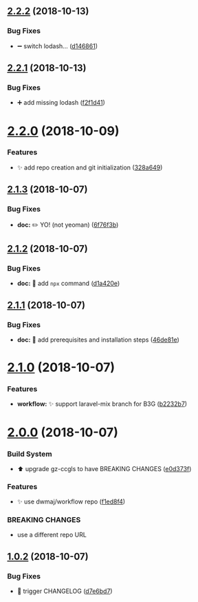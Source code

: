 ## [2.2.2](https://github.com/dwmaj/generator-bootstrap/compare/v2.2.1...v2.2.2) (2018-10-13)


### Bug Fixes

* :heavy_minus_sign: switch lodash… ([d146861](https://github.com/dwmaj/generator-bootstrap/commit/d146861))

## [2.2.1](https://github.com/dwmaj/generator-bootstrap/compare/v2.2.0...v2.2.1) (2018-10-13)


### Bug Fixes

* :heavy_plus_sign: add missing lodash ([f2f1d41](https://github.com/dwmaj/generator-bootstrap/commit/f2f1d41))

# [2.2.0](https://github.com/dwmaj/generator-bootstrap/compare/v2.1.3...v2.2.0) (2018-10-09)


### Features

* :sparkles: add repo creation and git initialization ([328a649](https://github.com/dwmaj/generator-bootstrap/commit/328a649))

## [2.1.3](https://github.com/dwmaj/generator-bootstrap/compare/v2.1.2...v2.1.3) (2018-10-07)


### Bug Fixes

* **doc:** :pencil2: YO! (not yeoman) ([6f76f3b](https://github.com/dwmaj/generator-bootstrap/commit/6f76f3b))

## [2.1.2](https://github.com/dwmaj/generator-bootstrap/compare/v2.1.1...v2.1.2) (2018-10-07)


### Bug Fixes

* **doc:** :memo: add `npx` command ([d1a420e](https://github.com/dwmaj/generator-bootstrap/commit/d1a420e))

## [2.1.1](https://github.com/dwmaj/generator-bootstrap/compare/v2.1.0...v2.1.1) (2018-10-07)


### Bug Fixes

* **doc:** :memo: add prerequisites and installation steps ([46de81e](https://github.com/dwmaj/generator-bootstrap/commit/46de81e))

# [2.1.0](https://github.com/dwmaj/generator-bootstrap/compare/v2.0.0...v2.1.0) (2018-10-07)


### Features

* **workflow:** :sparkles: support laravel-mix branch for B3G ([b2232b7](https://github.com/dwmaj/generator-bootstrap/commit/b2232b7))

# [2.0.0](https://github.com/dwmaj/generator-bootstrap/compare/v1.0.2...v2.0.0) (2018-10-07)


### Build System

* :arrow_up: upgrade gz-ccgls to have BREAKING CHANGES ([e0d373f](https://github.com/dwmaj/generator-bootstrap/commit/e0d373f))


### Features

* :sparkles: use dwmaj/workflow repo ([f1ed8f4](https://github.com/dwmaj/generator-bootstrap/commit/f1ed8f4))


### BREAKING CHANGES

* use a different repo URL

## [1.0.2](https://github.com/dwmaj/generator-bootstrap/compare/v1.0.1...v1.0.2) (2018-10-07)


### Bug Fixes

* :green_heart: trigger CHANGELOG ([d7e6bd7](https://github.com/dwmaj/generator-bootstrap/commit/d7e6bd7))
